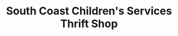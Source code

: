 ---
title: "South Coast Children's Services Thrift Shop"
url: /pescadero/south-coast-childrens-services-thrift-shop/
shop: clothes
---